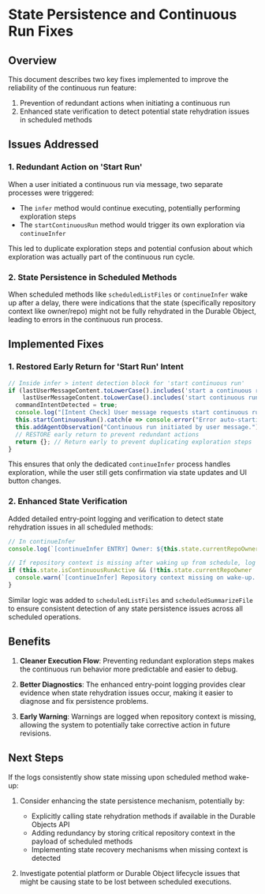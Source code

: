 # State Persistence and Continuous Run Fixes

## Overview

This document describes two key fixes implemented to improve the reliability of the continuous run feature:

1. Prevention of redundant actions when initiating a continuous run
2. Enhanced state verification to detect potential state rehydration issues in scheduled methods

## Issues Addressed

### 1. Redundant Action on 'Start Run'

When a user initiated a continuous run via message, two separate processes were triggered:
- The `infer` method would continue executing, potentially performing exploration steps
- The `startContinuousRun` method would trigger its own exploration via `continueInfer`

This led to duplicate exploration steps and potential confusion about which exploration was actually part of the continuous run cycle.

### 2. State Persistence in Scheduled Methods

When scheduled methods like `scheduledListFiles` or `continueInfer` wake up after a delay, there were indications that the state (specifically repository context like owner/repo) might not be fully rehydrated in the Durable Object, leading to errors in the continuous run process.

## Implemented Fixes

### 1. Restored Early Return for 'Start Run' Intent

```typescript
// Inside infer > intent detection block for 'start continuous run'
if (lastUserMessageContent.toLowerCase().includes('start a continuous run') || 
    lastUserMessageContent.toLowerCase().includes('start continuous run')) {
  commandIntentDetected = true;
  console.log("[Intent Check] User message requests start continuous run. Calling startContinuousRun().");
  this.startContinuousRun().catch(e => console.error("Error auto-starting continuous run:", e));
  this.addAgentObservation("Continuous run initiated by user message.");
  // RESTORE early return to prevent redundant actions
  return {}; // Return early to prevent duplicating exploration steps
}
```

This ensures that only the dedicated `continueInfer` process handles exploration, while the user still gets confirmation via state updates and UI button changes.

### 2. Enhanced State Verification

Added detailed entry-point logging and verification to detect state rehydration issues in all scheduled methods:

```typescript
// In continueInfer
console.log(`[continueInfer ENTRY] Owner: ${this.state.currentRepoOwner}, Repo: ${this.state.currentRepoName}, Active: ${this.state.isContinuousRunActive}`);

// If repository context is missing after waking up from schedule, log warning
if (this.state.isContinuousRunActive && (!this.state.currentRepoOwner || !this.state.currentRepoName)) {
  console.warn(`[continueInfer] Repository context missing on wake-up. This suggests state rehydration issues.`);
}
```

Similar logic was added to `scheduledListFiles` and `scheduledSummarizeFile` to ensure consistent detection of any state persistence issues across all scheduled operations.

## Benefits

1. **Cleaner Execution Flow**: Preventing redundant exploration steps makes the continuous run behavior more predictable and easier to debug.

2. **Better Diagnostics**: The enhanced entry-point logging provides clear evidence when state rehydration issues occur, making it easier to diagnose and fix persistence problems.

3. **Early Warning**: Warnings are logged when repository context is missing, allowing the system to potentially take corrective action in future revisions.

## Next Steps

If the logs consistently show state missing upon scheduled method wake-up:

1. Consider enhancing the state persistence mechanism, potentially by:
   - Explicitly calling state rehydration methods if available in the Durable Objects API
   - Adding redundancy by storing critical repository context in the payload of scheduled methods
   - Implementing state recovery mechanisms when missing context is detected

2. Investigate potential platform or Durable Object lifecycle issues that might be causing state to be lost between scheduled executions.